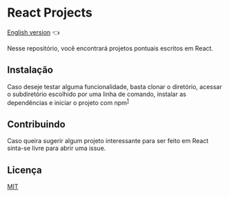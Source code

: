 # React Projects

<a href="https://github.com/ItaloPussi/ReactProjects/blob/master/readme.md">English version</a> 👈

Nesse repositório, você encontrará projetos pontuais escritos em React.

## Instalação

Caso deseje testar alguma funcionalidade, basta clonar o diretório, acessar o subdiretório escolhido por uma linha de comando, instalar as dependências e iniciar o projeto com npm<sup><a href="https://dev.to/equuscaballus/how-can-i-download-a-react-project-from-github-and-run-in-my-pc-eh3https://dev.to/equuscaballus/how-can-i-download-a-react-project-from-github-and-run-in-my-pc-eh3" target="_blank">1</a>
</sup>

## Contribuindo
Caso queira sugerir algum projeto interessante para ser feito em React sinta-se livre para abrir uma issue. 

## Licença
[MIT](https://choosealicense.com/licenses/mit/)
